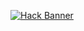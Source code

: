 [![Hack Banner](https://github.com/loktar00/loktar00/raw/master/hack.gif)](https://somethinghitme.com)
